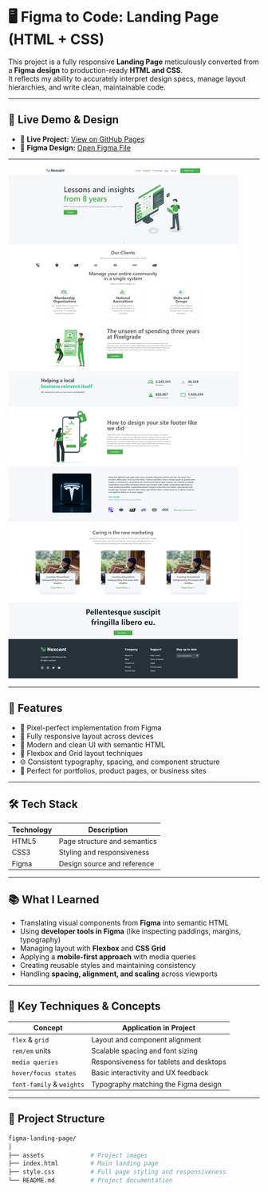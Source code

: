 # 🖥️ Figma to Code: Landing Page (HTML + CSS)

This project is a fully responsive **Landing Page** meticulously converted from a **Figma design** to production-ready **HTML and CSS**.  
It reflects my ability to accurately interpret design specs, manage layout hierarchies, and write clean, maintainable code.

---

## 🔗 Live Demo & Design

- 🔴 **Live Project:** [View on GitHub Pages](https://yourusername.github.io/figma-landing-page/)  
- 🎨 **Figma Design:** [Open Figma File](https://www.figma.com/file/your-file-link](https://www.figma.com/design/IXBBPDW90fgxFF5X7ST6m8/Responsive-Landing-Page-Design-%7C-Website-Home-Page-Design-%7C-Agency-Website-UI-Design--Community-?node-id=5-573&t=EOtChCIlHvzldIm6-0))

---

![Landing Page Preview](./assets/preview.png) <!-- Optional: Add a screenshot -->

---

## 🚀 Features

- 🎯 Pixel-perfect implementation from Figma
- 📱 Fully responsive layout across devices
- 🎨 Modern and clean UI with semantic HTML
- 📐 Flexbox and Grid layout techniques
- 🌐 Consistent typography, spacing, and component structure
- 💼 Perfect for portfolios, product pages, or business sites

---

## 🛠 Tech Stack

| Technology | Description                  |
|------------|------------------------------|
| HTML5      | Page structure and semantics |
| CSS3       | Styling and responsiveness   |
| Figma      | Design source and reference  |

---

## 📚 What I Learned

- Translating visual components from **Figma** into semantic HTML
- Using **developer tools in Figma** (like inspecting paddings, margins, typography)
- Managing layout with **Flexbox** and **CSS Grid**
- Applying a **mobile-first approach** with media queries
- Creating reusable styles and maintaining consistency
- Handling **spacing, alignment, and scaling** across viewports

---

## 🧩 Key Techniques & Concepts

| Concept                | Application in Project                       |
|------------------------|-----------------------------------------------|
| `flex` & `grid`        | Layout and component alignment               |
| `rem/em` units         | Scalable spacing and font sizing             |
| `media queries`        | Responsiveness for tablets and desktops      |
| `hover/focus states`   | Basic interactivity and UX feedback          |
| `font-family` & `weights` | Typography matching the Figma design     |

---

## 📁 Project Structure

```bash
figma-landing-page/
│
├── assets             # Project images
├── index.html         # Main landing page
├── style.css          # Full page styling and responsiveness
└── README.md          # Project documentation
